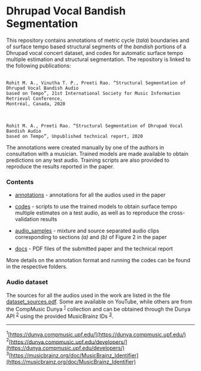 # Dhrupad Vocal Bandish Segmentation
This repository contains annotations of metric cycle (*tala*) boundaries and of surface tempo based structural segments of the *bandish* portions of a Dhrupad vocal concert dataset, and codes for automatic surface tempo multiple estimation and structural segmentation. The repository is linked to the following publications: </br> </br>
```
Rohit M. A., Vinutha T. P., Preeti Rao. “Structural Segmentation of Dhrupad Vocal Bandish Audio 
based on Tempo”, 21st International Society for Music Information Retrieval Conference,
Montréal, Canada, 2020
```
</br>

```
Rohit M. A., Preeti Rao. “Structural Segmentation of Dhrupad Vocal Bandish Audio 
based on Tempo”, Unpublished technical report, 2020
```

The annotations were created manually by one of the authors in consultation with a musician. Trained models are made available to obtain predictions on any test audio. Training scripts are also provided to reproduce the results reported in the paper.

### Contents
* [annotations](./annotations) - annotations for all the audios used in the paper </br>
* [codes](./codes) - scripts to use the trained models to obtain surface tempo multiple estimates on a test audio, as well as to reproduce the cross-validation results </br>

* [audio_samples](./audio_samples) - mixture and source separated audio clips corresponding to sections *(a)* and *(b)* of Figure 2 in the paper
* [docs](./docs) - PDF files of the submitted paper and the technical report 

More details on the annotation format and running the codes can be found in the respective folders.

### Audio dataset
The sources for all the audios used in the work are listed in the file [dataset_sources.pdf](./annotations/dataset_sources.pdf). Some are available on YouTube, while others are from the CompMusic Dunya <sup>[1](#fn1)</sup> collection and can be obtained through the Dunya API <sup>[2](#fn2)</sup> using the provided MusicBrainz IDs <sup>[3](#fn3)</sup>. </br>

***

<a name="fn1"><sup>1</sup></a>[https://dunya.compmusic.upf.edu/](https://dunya.compmusic.upf.edu/) </br>
<a name="fn2"><sup>2</sup></a>[https://dunya.compmusic.upf.edu/developers/](https://dunya.compmusic.upf.edu/developers/) </br>
<a name="fn3"><sup>3</sup></a>[https://musicbrainz.org/doc/MusicBrainz_Identifier](https://musicbrainz.org/doc/MusicBrainz_Identifier) </br>
